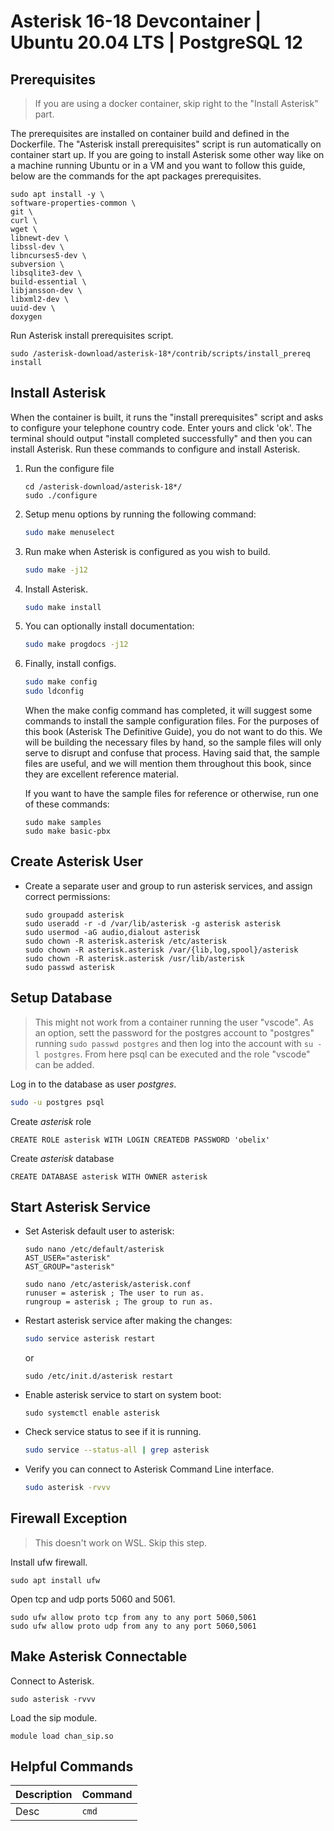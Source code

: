 # Asterisk 16-18 Devcontainer | Ubuntu 20.04 LTS | PostgreSQL 12

## Prerequisites 
> If you are using a docker container, skip right to the "Install Asterisk" part. 

The prerequisites are installed on container build and defined in the Dockerfile. The "Asterisk install prerequisites" script is run automatically on container start up. If you are going to install Asterisk some other way like on a machine running Ubuntu or in a VM and you want to follow this guide, below are the commands for the apt packages prerequisites. 

```
sudo apt install -y \
software-properties-common \
git \
curl \
wget \
libnewt-dev \
libssl-dev \
libncurses5-dev \
subversion \
libsqlite3-dev \
build-essential \
libjansson-dev \
libxml2-dev \
uuid-dev \
doxygen
```

Run Asterisk install prerequisites script.

```
sudo /asterisk-download/asterisk-18*/contrib/scripts/install_prereq install
```


## Install Asterisk
When the container is built, it runs the "install prerequisites" script and asks to configure your telephone country code. Enter yours and click 'ok'. The terminal should output "install completed successfully" and then you can install Asterisk. Run these commands to configure and install Asterisk.

1. Run the configure file

    ```
    cd /asterisk-download/asterisk-18*/
    sudo ./configure
    ```

2. Setup menu options by running the following command:
    ```bash
    sudo make menuselect
    ```

3. Run make when Asterisk is configured as you wish to build.

    ```bash
    sudo make -j12
    ```

4. Install Asterisk.

    ```bash
    sudo make install
    ```

5. You can optionally install documentation:

    ```bash
    sudo make progdocs -j12
    ```

6.  Finally, install configs.

    ```bash
    sudo make config
    sudo ldconfig
    ```

    When the make config command has completed, it will suggest
    some commands to install the sample configuration files. For the
    purposes of this book (Asterisk The Definitive Guide), you do not want to do this. We will be building the necessary files by hand, so the sample files will only serve to disrupt and confuse that process. Having said that, the sample files are useful, and we will mention them throughout this book, since they are excellent reference material.

    If you want to have the sample files for reference or otherwise, run one of these commands:
    ```
    sudo make samples
    sudo make basic-pbx
    ```
## Create Asterisk User

* Create a separate user and group to run asterisk services, and assign correct permissions:

    ```
    sudo groupadd asterisk
    sudo useradd -r -d /var/lib/asterisk -g asterisk asterisk
    sudo usermod -aG audio,dialout asterisk
    sudo chown -R asterisk.asterisk /etc/asterisk
    sudo chown -R asterisk.asterisk /var/{lib,log,spool}/asterisk
    sudo chown -R asterisk.asterisk /usr/lib/asterisk
    sudo passwd asterisk
    ```

## Setup Database
>This might not work from a container running the user "vscode". As an option, sett the password for the postgres account to "postgres" running `sudo passwd postgres` and then log into the account with `su -l postgres`. From here psql can be executed and the role "vscode" can be added.

Log in to the database as user _postgres_. 

```bash
sudo -u postgres psql
```


Create _asterisk_ role

```PostgreSQL
CREATE ROLE asterisk WITH LOGIN CREATEDB PASSWORD 'obelix'
```

Create _asterisk_ database
```PostgreSQL
CREATE DATABASE asterisk WITH OWNER asterisk
```


## Start Asterisk Service

* Set Asterisk default user to asterisk:

    ```
    sudo nano /etc/default/asterisk
    AST_USER="asterisk"
    AST_GROUP="asterisk"

    sudo nano /etc/asterisk/asterisk.conf
    runuser = asterisk ; The user to run as.
    rungroup = asterisk ; The group to run as. 
    ```

* Restart asterisk service after making the changes:
    
    ```bash
    sudo service asterisk restart
    ```
    or
    ```
    sudo /etc/init.d/asterisk restart
    ```

* Enable asterisk service to start on system  boot:
    
    ```
    sudo systemctl enable asterisk
    ```
* Check service status to see if it is running.
    
    ```bash
    sudo service --status-all | grep asterisk
    ```

* Verify you can connect to Asterisk Command Line interface.

    ```bash
    sudo asterisk -rvvv
    ```

## Firewall Exception 
>This doesn't work on WSL. Skip this step.

Install ufw firewall.
```
sudo apt install ufw
```

Open tcp and udp ports 5060 and 5061.

```
sudo ufw allow proto tcp from any to any port 5060,5061
sudo ufw allow proto udp from any to any port 5060,5061
```

## Make Asterisk Connectable
Connect to Asterisk.
```
sudo asterisk -rvvv
```

Load the sip module.
```
module load chan_sip.so
```

## Helpful Commands
| Description   | Command     |
| ------------- |-------------|
| Desc      | `cmd` |